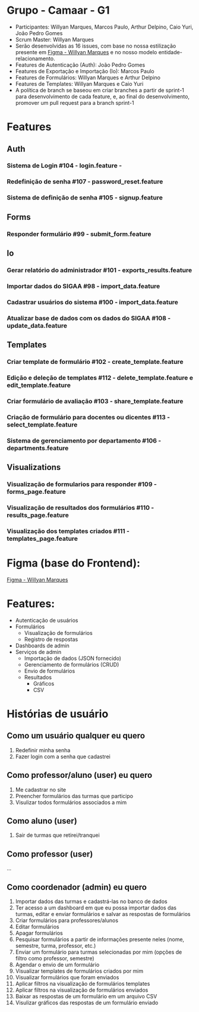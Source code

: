 # Grupo - Camaar - G1
- Participantes: Willyan Marques, Marcos Paulo, Arthur Delpino, Caio Yuri, João Pedro Gomes
- Scrum Master: Willyan Marques
- Serão desenvolvidas as 16 issues, com base no nossa estilização presente em [Figma - Willyan Marques](https://www.figma.com/design/kIW8LmzqajgAQVigrLX21y/Camaar-G01?node-id=0-1&t=H1Mo40dyNMOK5nv3-0) e no nosso modelo entidade-relacionamento.
- Features de Autenticação (Auth): João Pedro Gomes
- Features de Exportação e Importação (Io): Marcos Paulo
- Features de Formulários: Willyan Marques e Arthur Delpino
- Features de Templates: Willyan Marques e Caio Yuri
- A política de branch se baseou em criar branches a partir de sprint-1 para desenvolvimento de cada feature, e, ao final do desenvolvimento, promover um pull request para a branch sprint-1

# Features
## Auth
### Sistema de Login #104 - login.feature - 
### Redefinição de senha #107 - password_reset.feature
### Sistema de definição de senha #105 - signup.feature
## Forms
### Responder formulário #99 - submit_form.feature
## Io
### Gerar relatório do administrador #101 - exports_results.feature
### Importar dados do SIGAA #98 - import_data.feature
### Cadastrar usuários do sistema #100 - import_data.feature
### Atualizar base de dados com os dados do SIGAA #108 - update_data.feature
## Templates
### Criar template de formulário #102 - create_template.feature
### Edição e deleção de templates #112 - delete_template.feature e edit_template.feature
### Criar formulário de avaliação #103 - share_template.feature
### Criação de formulário para docentes ou dicentes #113 - select_template.feature
### Sistema de gerenciamento por departamento #106 - departments.feature
## Visualizations
### Visualização de formularios para responder #109 - forms_page.feature
### Visualização de resultados dos formulários #110 - results_page.feature
### Visualização dos templates criados #111 - templates_page.feature

# Figma (base do Frontend):
[Figma - Willyan Marques](https://www.figma.com/design/kIW8LmzqajgAQVigrLX21y/Camaar-G01?node-id=0-1&t=H1Mo40dyNMOK5nv3-0)

# Features:
- Autenticação de usuários
- Formulários
    - Visualização de formulários
    - Registro de respostas
- Dashboards de admin
- Serviços de admin
    - Importação de dados (JSON fornecido)
    - Gerenciamento de formulários (CRUD)
    - Envio de formulários
    - Resultados
        - Gráficos
        - CSV 

# Histórias de usuário
## Como um usuário qualquer eu quero
1. Redefinir minha senha
2. Fazer login com a senha que cadastrei

## Como professor/aluno (user) eu quero
1. Me cadastrar no site 
2. Preencher formulários das turmas que participo
3. Visulizar todos formulários associados a mim

## Como aluno (user)
1. Sair de turmas que retirei/tranquei

## Como professor (user)
...

## Como coordenador (admin) eu quero
1. Importar dados das turmas e cadastrá-las no banco de dados
2. Ter acesso a um dashboard em que eu possa importar dados das turmas, editar e enviar formulários e salvar as respostas de formulários 
4. Criar formulários para professores/alunos
5. Editar formulários
6. Apagar formulários
7. Pesquisar formulários a partir de informações presente neles (nome, semestre, turma, professor, etc.)
8. Enviar um formulário para turmas selecionadas por mim (opções de filtro como professor, semestre)
9. Agendar o envio de um formulário
10. Visualizar templates de formulários criados por mim
11. Visualizar formulários que foram enviados
12. Aplicar filtros na visualização de formulários templates
13. Aplicar filtros na visualização de formulários enviados
14. Baixar as respostas de um formulário em um arquivo CSV
15. Visulizar gráficos das respostas de um formulário enviado
